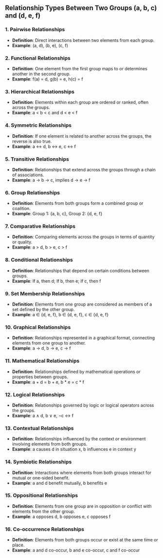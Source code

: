 ## Relationship Types Between Two Groups (a, b, c) and (d, e, f)

### 1. Pairwise Relationships
- **Definition**: Direct interactions between two elements from each group.
- **Example**: (a, d), (b, e), (c, f)

### 2. Functional Relationships
- **Definition**: One element from the first group maps to or determines another in the second group.
- **Example**: f(a) = d, g(b) = e, h(c) = f

### 3. Hierarchical Relationships
- **Definition**: Elements within each group are ordered or ranked, often across the groups.
- **Example**: a < b < c and d < e < f

### 4. Symmetric Relationships
- **Definition**: If one element is related to another across the groups, the reverse is also true.
- **Example**: a ↔ d, b ↔ e, c ↔ f

### 5. Transitive Relationships
- **Definition**: Relationships that extend across the groups through a chain of associations.
- **Example**: a → b → c, implies d → e → f

### 6. Group Relationships
- **Definition**: Elements from both groups form a combined group or coalition.
- **Example**: Group 1: {a, b, c}, Group 2: {d, e, f}

### 7. Comparative Relationships
- **Definition**: Comparing elements across the groups in terms of quantity or quality.
- **Example**: a > d, b > e, c > f

### 8. Conditional Relationships
- **Definition**: Relationships that depend on certain conditions between groups.
- **Example**: If a, then d; If b, then e; If c, then f

### 9. Set Membership Relationships
- **Definition**: Elements from one group are considered as members of a set defined by the other group.
- **Example**: a ∈ {d, e, f}, b ∈ {d, e, f}, c ∈ {d, e, f}

### 10. Graphical Relationships
- **Definition**: Relationships represented in a graphical format, connecting elements from one group to another.
- **Example**: a → d, b → e, c → f

### 11. Mathematical Relationships
- **Definition**: Relationships defined by mathematical operations or properties between groups.
- **Example**: a + d = b + e, b * e = c * f

### 12. Logical Relationships
- **Definition**: Relationships governed by logic or logical operators across the groups.
- **Example**: a ∧ d, b ∨ e, ¬c ↔ f

### 13. Contextual Relationships
- **Definition**: Relationships influenced by the context or environment involving elements from both groups.
- **Example**: a causes d in situation x, b influences e in context y

### 14. Symbiotic Relationships
- **Definition**: Interactions where elements from both groups interact for mutual or one-sided benefit.
- **Example**: a and d benefit mutually, b benefits e

### 15. Oppositional Relationships
- **Definition**: Elements from one group are in opposition or conflict with elements from the other group.
- **Example**: a opposes d, b opposes e, c opposes f

### 16. Co-occurrence Relationships
- **Definition**: Elements from both groups occur or exist at the same time or place.
- **Example**: a and d co-occur, b and e co-occur, c and f co-occur
